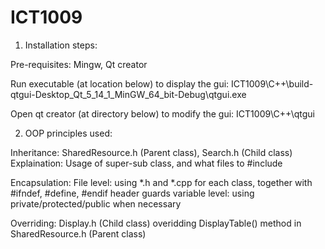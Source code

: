 # ICT1009
1. Installation steps:


Pre-requisites:
Mingw, Qt creator


Run executable (at location below) to display the gui:
ICT1009\C++\build-qtgui-Desktop_Qt_5_14_1_MinGW_64_bit-Debug\qtgui.exe

Open qt creator (at directory below) to modify the gui:
ICT1009\C++\qtgui




2. OOP principles used:


Inheritance: SharedResource.h (Parent class), Search.h (Child class) 
Explaination: Usage of super-sub class, and what files to #include

Encapsulation: 
File level: using *.h and *.cpp for each class, together with #ifndef, #define, #endif header guards
variable level: using private/protected/public when necessary

Overriding: Display.h (Child class) overidding DisplayTable() method in SharedResource.h (Parent class)
